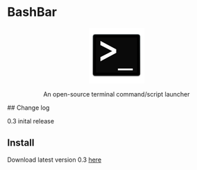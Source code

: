 # BashBar
<div align="center">
<img src="https://github.com/tbrek/BashBar/blob/master/BashBar/Assets.xcassets/AppIcon.appiconset/icon_128x128.png">

An open-source terminal command/script launcher
</div>
## Change log

0.3 inital release

## Install

Download latest version 0.3 [here](https://github.com/tbrek/BashBar/blob/master/BashBar/BashBar.zip)

[logo]: https://github.com/tbrek/BashBar/blob/master/BashBar/Assets.xcassets/AppIcon.appiconset/icon_128x128.png "Logo"